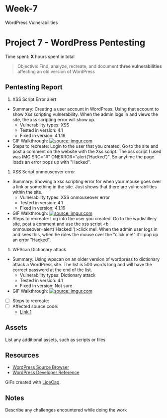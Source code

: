 # Week-7
WordPress Vulnerabilities
# Project 7 - WordPress Pentesting

Time spent: **X** hours spent in total

> Objective: Find, analyze, recreate, and document **three vulnerabilities** affecting an old version of WordPress

## Pentesting Report

1. XSS Script Error alert
  - Summary: Creating a user account in WordPress. Using that account to show Xss scripting vulnerability. When the admin logs in and views the site, the xss scripting error will show up. 
    - Vulnerability types: XSS
    - Tested in version: 4.1
    - Fixed in version: 4.1.19
  - GIF Walkthrough: <a href="https://imgur.com/Bg0UP7p"><img src="https://i.imgur.com/Bg0UP7p.gif" title="source: imgur.com" /></a>
  - Steps to recreate: Login to the user that you created. Go to the site and post a comment on the website with the Xss script. The xss script I used was IMG SRC="#" ONERROR="alert('Hacked')". So anytime the page loads an error pops up with "Hacked". 
1. XSS Script onmouseover error
  - Summary: Showing a xss scripting error for when your mouse goes over a link or something in the site. Just shows that there are vulnerabilities within the site.
    - Vulnerability types: XSS onmouseover error
    - Tested in version: 4.1
    - Fixed in version: 4.1.19
  - GIF Walkthrough: <a href="https://imgur.com/lczgS4h"><img src="https://i.imgur.com/lczgS4h.gif" title="source: imgur.com" /></a>
  - Steps to recreate: Log into the user you created. Go to the wpdistillery site, post a comment and use the xss script <b onmouseover=alert('Hacked!')>click me!</b>. When the admin user logs in and sees this, when he roles the mouse over the "click me!" it'll pop up an error "Hacked". 
1. WPScan Dictionary attack
  - Summary: Using wpscan on an older version of wordpress to dictionary attack a WordPress site. The list is 500 words long and will have the correct password at the end of the list. 
    - Vulnerability types: Dictionary attack
    - Tested in version: 4.1
    - Fixed in version: Not sure
  - GIF Walkthrough: <a href="https://imgur.com/evxzCOR"><img src="https://i.imgur.com/evxzCOR.gif" title="source: imgur.com" /></a>
  - [ ] Steps to recreate: 
  - [ ] Affected source code:
    - [Link 1](https://core.trac.wordpress.org/browser/tags/version/src/source_file.php)


## Assets

List any additional assets, such as scripts or files

## Resources

- [WordPress Source Browser](https://core.trac.wordpress.org/browser/)
- [WordPress Developer Reference](https://developer.wordpress.org/reference/)

GIFs created with [LiceCap](http://www.cockos.com/licecap/).

## Notes

Describe any challenges encountered while doing the work
